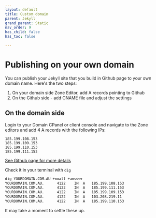 ```yaml
---
layout: default
title: Custom domain
parent: Jekyll
grand_parent: Static
nav_order: 9
has_child: false
has_toc: false

---
```


# Publishing on your own domain

You can publish your Jekyll site that you build in Github page to your own domain name. Here's the two steps:
1. On your domain side Zone Editor, add A records pointing to Github
2. On the Github side - add CNAME file and adjust the settings

## On the domain side
Login to your Domain CPanel or client console and navigate to the Zone editors and add 4 A records with the following IPs:

```
185.199.108.153
185.199.109.153
185.199.110.153
185.199.111.153
```
[See Github page for more details](https://docs.github.com/en/github/working-with-github-pages/managing-a-custom-domain-for-your-github-pages-site)

Check it in your terminal with `dig`

```bash
dig YOURDOMAIN.COM.AU +noall +answer
YOURDOMAIN.COM.AU.		4122	IN	A	185.199.108.153
YOURDOMAIN.COM.AU.  	4122	IN	A	185.199.111.153
YOURDOMAIN.COM.AU.		4122	IN	A	185.199.109.153
YOURDOMAIN.COM.AU.		4122	IN	A	103.208.219.11
YOURDOMAIN.COM.AU.		4122	IN	A	185.199.110.153
```

It may take a moment to settle these up.

